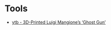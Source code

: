 # Tools

- [ytb - 3D-Printed Luigi Mangione’s ‘Ghost Gun’](https://www.youtube.com/watch?v=tQB_ib-KQXA)
